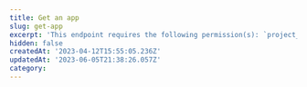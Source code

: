 ```yaml
---
title: Get an app
slug: get-app
excerpt: 'This endpoint requires the following permission(s): `project_configuration:apps:read`.'
hidden: false
createdAt: '2023-04-12T15:55:05.236Z'
updatedAt: '2023-06-05T21:38:26.057Z'
category: 
---
```


